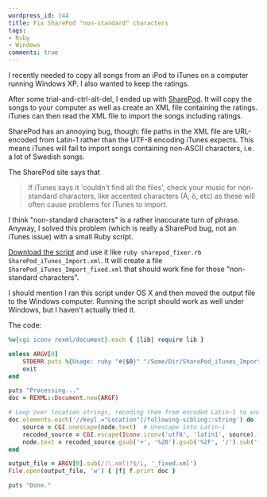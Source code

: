 ```yaml
---
wordpress_id: 144
title: Fix SharePod "non-standard" characters
tags:
- Ruby
- Windows
comments: true
---
```

I recently needed to copy all songs from an iPod to iTunes on a computer running Windows XP. I also wanted to keep the ratings.

After some trial-and-ctrl-alt-del, I ended up with <a href="http://www.sturm.net.nz/website.php?Section=iPod+Programs&Page=SharePod">SharePod</a>. It will copy the songs to your computer as well as create an XML file containing the ratings. iTunes can then read the XML file to import the songs including ratings.

SharePod has an annoying bug, though: file paths in the XML file are URL-encoded from Latin-1 rather than the UTF-8 encoding iTunes expects. This means iTunes will fail to import songs containing non-ASCII characters, i.e. a lot of Swedish songs.

The SharePod site says that

> If iTunes says it 'couldn't find all the files', check your music for non-standard characters,
> like accented characters (Á, ö, etc) as these will often cause problems for iTunes to import.

I think "non-standard characters" is a rather inaccurate turn of phrase. Anyway, I solved this problem (which is really a SharePod bug, not an iTunes issue) with a small Ruby script.

<!--more-->

<a href="http://henrik.nyh.se/uploads/sharepod_fixer.rb">Download the script</a> and use it like <code>ruby sharepod_fixer.rb SharePod_iTunes_Import.xml</code>. It will create a file <code>SharePod_iTunes_Import_fixed.xml</code> that should work fine for those "non-standard characters".

I should mention I ran this script under OS X and then moved the output file to the Windows computer. Running the script should work as well under Windows, but I haven't actually tried it.

The code:

``` ruby
%w{cgi iconv rexml/document}.each { |lib| require lib }

unless ARGV[0]
    STDERR.puts %{Usage: ruby "#{$0}" "/Some/Dir/SharePod_iTunes_Import.xml"}
    exit
end

puts "Processing..."
doc = REXML::Document.new(ARGF)

# Loop over location strings, recoding them from encoded Latin-1 to encoded UTF-8
doc.elements.each('//key[.="Location"]/following-sibling::string') do |node|
    source = CGI.unescape(node.text)  # Unescape into Latin-1
    recoded_source = CGI.escape(Iconv.iconv('utf8', 'latin1', source).first)  # Convert to UTF-8 and re-escape
    node.text = recoded_source.gsub('+', '%20').gsub('%2F', '/').sub('file%3A//', 'file://')  # Fix stuff iTunes would choke on
end

output_file = ARGV[0].sub(/(\.xml)?$/i, '_fixed.xml')
File.open(output_file, 'w') { |f| f.print doc }

puts "Done."
```
